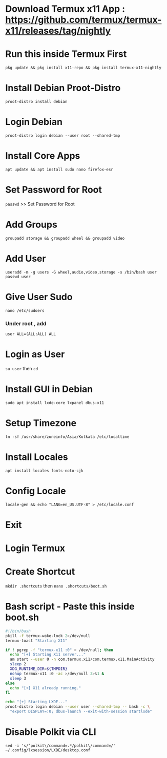 # Download Termux x11 App : https://github.com/termux/termux-x11/releases/tag/nightly

# Run this inside Termux First

```pkg update && pkg install x11-repo && pkg install termux-x11-nightly```


# Install Debian Proot-Distro

```proot-distro install debian```

# Login Debian

```proot-distro login debian --user root --shared-tmp```

# Install Core Apps

```apt update && apt install sudo nano firefox-esr```

# Set Password for Root

```passwd``` >> Set Password for Root

# Add Groups

```groupadd storage && groupadd wheel && groupadd video```

# Add User

```useradd -m -g users -G wheel,audio,video,storage -s /bin/bash user passwd user```

# Give User Sudo

```nano /etc/sudoers```
### Under root , add 

```user ALL=(ALL:ALL) ALL```

# Login as User

```su user```
then
```cd```

# Install GUI in Debian

```sudo apt install lxde-core lxpanel dbus-x11```

# Setup Timezone

```ln -sf /usr/share/zoneinfo/Asia/Kolkata /etc/localtime```

# Install Locales

```apt install locales fonts-noto-cjk```

# Config Locale

```locale-gen && echo "LANG=en_US.UTF-8" > /etc/locale.conf```

# Exit

# Login Termux

# Create Shortcut

```mkdir .shortcuts```
then
```nano .shortcuts/boot.sh```

# Bash script - Paste this inside boot.sh

```bash
#!/bin/bash
pkill -f termux-wake-lock 2>/dev/null
termux-toast "Starting X11"

if ! pgrep -f "termux-x11 :0" > /dev/null; then
  echo "[+] Starting X11 server..."
  am start --user 0 -n com.termux.x11/com.termux.x11.MainActivity
  sleep 2
  XDG_RUNTIME_DIR=${TMPDIR}
  nohup termux-x11 :0 -ac >/dev/null 2>&1 &
  sleep 3
else
  echo "[+] X11 already running."
fi

echo "[+] Starting LXDE..."
proot-distro login debian --user user --shared-tmp -- bash -c \
  "export DISPLAY=:0; dbus-launch --exit-with-session startlxde"
```

# Disable Polkit via CLI

```sed -i 's/^polkit\/command=.*/polkit\/command=/' ~/.config/lxsession/LXDE/desktop.conf```



